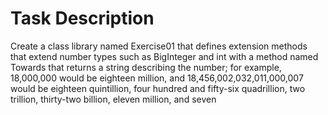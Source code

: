 # Task Description
Create a class library named Exercise01 that defines extension methods that extend number types such as BigInteger and int with a method named Towards that returns a string describing the number; for example, 18,000,000 would be eighteen million, and 18,456,002,032,011,000,007 would be eighteen quintillion, four hundred and fifty-six quadrillion, two trillion, thirty-two billion, eleven million, and seven
